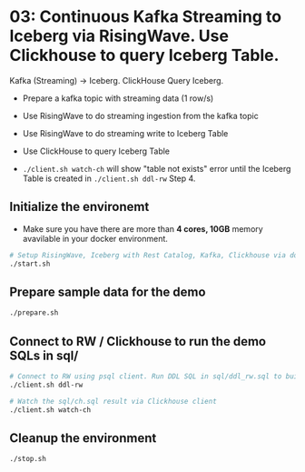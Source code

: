 # 03: Continuous Kafka Streaming to Iceberg via RisingWave. Use Clickhouse to query Iceberg Table.
Kafka (Streaming) → Iceberg. ClickHouse Query Iceberg.

- Prepare a kafka topic with streaming data (1 row/s)
- Use RisingWave to do streaming ingestion from the kafka topic
- Use RisingWave to do streaming write to Iceberg Table
- Use ClickHouse to query Iceberg Table

- `./client.sh watch-ch` will show "table not exists" error until the Iceberg Table is created in `./client.sh ddl-rw` Step 4.

## Initialize the environemt
- Make sure you have there are more than **4 cores, 10GB** memory avavilable in your docker environment.
```bash
# Setup RisingWave, Iceberg with Rest Catalog, Kafka, Clickhouse via docker compose
./start.sh
```

## Prepare sample data for the demo
```bash
./prepare.sh
```

## Connect to RW / Clickhouse to run the demo SQLs in sql/
```bash
# Connect to RW using psql client. Run DDL SQL in sql/ddl_rw.sql to build the pipeline
./client.sh ddl-rw

# Watch the sql/ch.sql result via Clickhouse client
./client.sh watch-ch
```

## Cleanup the environment
```bash
./stop.sh
```